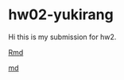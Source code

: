 # hw02-yukirang
Hi this is my submission for hw2.

[Rmd](https://github.com/STAT545-UBC-students/hw02-yukirang/blob/master/hw02_gapminder.Rmd)

[md](https://github.com/STAT545-UBC-students/hw02-yukirang/blob/master/hw02_gapminder.md)
